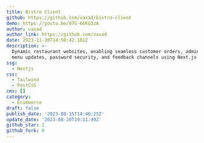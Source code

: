 ```yaml
---
title: Bistro Client
github: https://github.com/vaxad/bistro-client
demo: https://youtu.be/07G-66KQ3zA
author: vaxad
author_link: https://github.com/vaxad
date: 2023-11-30T14:50:42.181Z
description: >-
  Dynamic restaurant websites, enabling seamless customer orders, admin control,
  menu updates, password security, and feedback channels using Next.js
ssg:
  - Nextjs
css:
  - Tailwind
  - PostCSS
cms: []
category:
  - Ecommerce
draft: false
publish_date: '2023-08-15T14:40:25Z'
update_date: '2023-08-20T19:11:49Z'
github_star: 2
github_fork: 0
---
```

